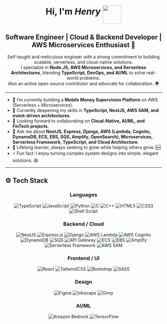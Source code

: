 <div align="center">

# Hi, I'm _Henry_ <img src="https://i.pinimg.com/originals/10/94/23/109423f76102e5e8f703b70612aaa98b.gif" width="60px" align="middle" />

## Software Engineer | Cloud & Backend Developer | AWS Microservices Enthusiast 🚀

Self-taught and meticulous engineer with a strong commitment to building scalable, serverless, and cloud-native solutions.  
I specialize in **Node.JS, AWS Microservices, and Serverless Architectures**, blending **TypeScript, DevOps, and AI/ML** to solve real-world problems.  
Also an active open-source contributor and advocate for collaboration. 🌍  

</div>

---

- 🔭 I’m currently building a **Mobile Money Supervision Platform** on AWS (Serverless + Microservices).
- 🌱 Currently deepening my skills in **TypeScript, NestJS, AWS SAM, and event-driven architectures**.
- 👯 Looking forward to collaborating on **Cloud-Native, AI/ML, and FinTech projects**.
- 💬 Ask me about **NestJS, Express, Django, AWS (Lambda, Cognito, DynamoDB, ECS, EBS, SQS, Amplify, OpenSearch), Microservices, Serverless Framework, TypeScript, and Cloud Architecture**.
- 🥅 Lifelong learner, always seeking to grow while helping others grow. 🆕
- ⚡ Fun fact: I enjoy turning complex system designs into simple, elegant solutions. 😅  

---

## ⚙️ Tech Stack

<div align="center">

  ### Languages  
  ![TypeScript](https://img.shields.io/badge/typescript-%23007ACC.svg?style=flat&logo=typescript&logoColor=white) 
  ![JavaScript](https://img.shields.io/badge/javascript-%23323330.svg?style=flat&logo=javascript&logoColor=%23F7DF1E) 
  ![Python](https://img.shields.io/badge/python-3670A0?style=flat&logo=python&logoColor=ffdd54) 
  ![C](https://img.shields.io/badge/c-%2300599C.svg?style=flat&logo=c&logoColor=white) 
  ![C++](https://img.shields.io/badge/c++-%2300599C.svg?style=flat&logo=c%2B%2B&logoColor=white) 
  ![HTML5](https://img.shields.io/badge/html5-%23E34F26.svg?style=flat&logo=html5&logoColor=white) 
  ![CSS3](https://img.shields.io/badge/css3-%231572B6.svg?style=flat&logo=css3&logoColor=white) 
  ![Shell Script](https://img.shields.io/badge/shell_script-%23121011.svg?style=flat&logo=gnu-bash&logoColor=white)

  ### Backend / Cloud  
  ![NestJS](https://img.shields.io/badge/nestjs-%23E0234E.svg?style=flat&logo=nestjs&logoColor=white) 
  ![Express.js](https://img.shields.io/badge/express.js-%23404d59.svg?style=flat&logo=express&logoColor=%2361DAFB) 
  ![Django](https://img.shields.io/badge/django-%23092E20.svg?style=flat&logo=django&logoColor=white) 
  ![AWS Lambda](https://img.shields.io/badge/AWS%20Lambda-FF9900?style=flat&logo=aws-lambda&logoColor=white)
  ![AWS Cognito](https://img.shields.io/badge/AWS%20Cognito-FF4F8B?style=flat&logo=amazon-aws&logoColor=white)
  ![DynamoDB](https://img.shields.io/badge/DynamoDB-4053D6?style=flat&logo=amazon-dynamodb&logoColor=white)
  ![SQS](https://img.shields.io/badge/AWS%20SQS-FF4F8B?style=flat&logo=amazon-aws&logoColor=white)
  ![API Gateway](https://img.shields.io/badge/API%20Gateway-FF4F8B?style=flat&logo=amazon-aws&logoColor=white)
  ![ECS](https://img.shields.io/badge/AWS%20ECS-FF9900?style=flat&logo=amazon-aws&logoColor=white)
  ![EBS](https://img.shields.io/badge/AWS%20EBS-232F3E?style=flat&logo=amazon-aws&logoColor=white)
  ![Amplify](https://img.shields.io/badge/AWS%20Amplify-FF9900?style=flat&logo=aws-amplify&logoColor=white)
  ![Serverless Framework](https://img.shields.io/badge/serverless-FD5750?style=flat&logo=serverless&logoColor=white)
  ![AWS SAM](https://img.shields.io/badge/AWS%20SAM-232F3E?style=flat&logo=amazon-aws&logoColor=white)

  ### Frontend / UI  
  ![React](https://img.shields.io/badge/react-%2320232a.svg?style=flat&logo=react&logoColor=%2361DAFB)
  ![TailwindCSS](https://img.shields.io/badge/tailwindcss-%2338B2AC.svg?style=flat&logo=tailwind-css&logoColor=white) 
  ![Bootstrap](https://img.shields.io/badge/bootstrap-%23563D7C.svg?style=flat&logo=bootstrap&logoColor=white) 
  ![SASS](https://img.shields.io/badge/SASS-hotpink.svg?style=flat&logo=SASS&logoColor=white)

  ### Design  
  ![Figma](https://img.shields.io/badge/figma-%23F24E1E.svg?style=flat&logo=figma&logoColor=white) 
  ![Inkscape](https://img.shields.io/badge/Inkscape-e0e0e0?style=flat&logo=inkscape&logoColor=080A13) 
  ![Gimp](https://img.shields.io/badge/Gimp-657D8B?style=flat&logo=gimp&logoColor=FFFFFF) 

  ### AI/ML  
  ![Amazon Bedrock](https://img.shields.io/badge/Amazon%20Bedrock-FF9900?style=flat&logo=amazon-aws&logoColor=white) 
  ![TensorFlow](https://img.shields.io/badge/TensorFlow-%23FF6F00.svg?style=flat&logo=TensorFlow&logoColor=white)

</div>
